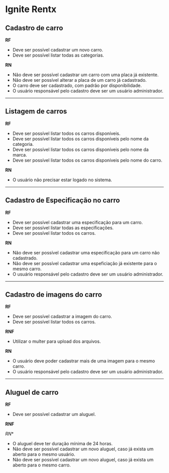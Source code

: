 # Ignite Rentx

## Cadastro de carro

**RF**
 - Deve ser possível cadastrar um novo carro.
 - Deve ser possível listar todas as categorias.

**RN**
 - Não deve ser possível cadastrar um carro com uma placa já existente.
 - Não deve ser possível alterar a placa de um carro já cadastrado.
 - O carro deve ser cadastrado, com padrão por disponibilidade.
 - O usuário responsável pelo cadastro deve ser um usuário administrador.
________________________________________________________________________________
## Listagem de carros

**RF**
 - Deve ser possível listar todos os carros disponíveis.
 - Deve ser possível listar todos os carros disponíveis pelo nome da categoria.
 - Deve ser possível listar todos os carros disponíveis pelo nome da marca.
 - Deve ser possível listar todos os carros disponíveis pelo nome do carro.

**RN**
 - O usuário não precisar estar logado no sistema.
_________________________________________________________________________________

## Cadastro de Especificação no carro

**RF**
 - Deve ser possível cadastrar uma especificação para um carro.
 - Deve ser possível listar todas as especificações.
 - Deve ser possível listar todos os carros.

**RN**
 - Não deve ser possível cadastrar uma especificação para um carro não cadastrado.
 - Não deve ser possível cadastrar uma espeficiação já existente para o mesmo carro.
 - O usuário responsável pelo cadastro deve ser um usuário administrador.
___________________________________________________________________________________

## Cadastro de imagens do carro

**RF**
 - Deve ser possível cadastrar a imagem do carro.
 - Deve ser possível listar todos os carros.

**RNF**
 - Utilizar o multer para upload dos arquivos.

**RN**
 -  O usuário deve poder cadastrar mais de uma imagem para o mesmo carro.
 -  O usuário responsável pelo cadastro deve ser um usuário administrador.
_________________________________________________________________________________

## Aluguel de carro

**RF**
 - Deve ser possível cadastrar um aluguel.

**RNF**

*RN**  
 - O aluguel deve ter duração mínima de 24 horas.
 - Não deve ser possível cadastrar um novo aluguel, caso já exista um aberto para o mesmo usuário.
 - Não deve ser possível cadastrar um novo aluguel, caso já exista um aberto para o mesmo carro.